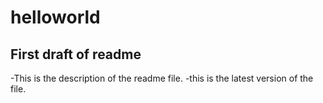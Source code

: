 # helloworld
## First draft of readme
-This is the description of the readme file.  -this is the latest version of the file.


